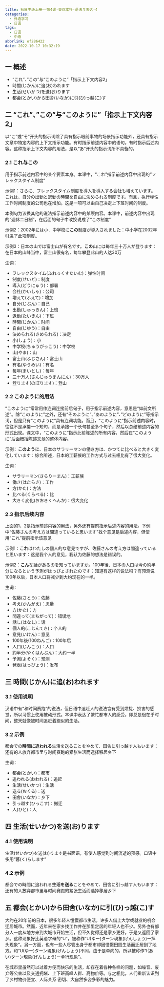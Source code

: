 ```yaml
---
title: 标日中级上册——第4课-東京本社-语法与表达-4
categories:
  - 外语学习
  - 日语
tags:
  - 日语
  - 中级
abbrlink: ef286422
date: 2022-10-17 10:32:19
---
```

## 一 概述

* “これ”、”この”与“このように”「指示上下文内容2」
* 時間(じかん)に追(お)われます
* 生活(せいかつ)を送(お)ります
* 都会(とかい)から田舎(いなか)に引(ひ)っ越(こ)す

<!--more-->

## 二 “これ”、”この”与“このように”「指示上下文内容2」

以“こ”或“そ”开头的指示词除了具有指示眼前事物的场景指示功能外，还具有指示文章中特定内容的上下文指示功能。有时指示前述内容中的语句，有时指示后述内容。这种指示上下文内容的用法，是以“あ”开头的指示词所不具备的。

### 2.1 これ与この

用于指示前述内容中的某个要素本身。本课中，“これ”指示前述内容中出现的“フレックスタイム制度”

示例1：さらに、フレックスタイム制度を導入を導入する会社も増えています。これは、自分の出勤と退勤の時間を自由に決められる制度です。而且，执行弹性工作时间制度的公司也在增加。这是一项可以由自己决定上下班时间的制度。

本例句为该换其他的说法指示前述内容中的某项内容。本课中，前述内容中出现的“週休二日制”，在后面的句子中改换说成了“この制度”

示例2：2002年には小．中学校に**この**制度が導入されました：中小学在2002年引进了此项制度。

示例3：日本の山では富士山が有名です。**この**山には毎年三十万人が登ります：在日本的山峰当中，富士山很有名，每年攀登此山的人达30万

生词：

* フレックスタイム(ふれっくすたいむ)：弹性时间
* 制度(せいど)：制度
* 導入(どうにゅう)：部署
* 会社(かいしゃ)：公司
* 増えて(ふえて)：增加
* 自分(じぶん)：自己
* 出勤(しゅっきん)：上班
* 退勤(たいきん)：下班
* 時間(じかん)：时间
* 自由(じゆう)：自由
* 決められる(きめられる)：决定
* 小(しょう)：小
* 中学校(ちゅうがっこう)：中学校
* 山(やま)：山
* 富士山(ふじさん)：富士山
* 有名(ゆうめい)：有名
* 毎年(まいとし)：毎年
* 三十万人(さんじゅうまんにん)：30万人
* 登ります(のぼります)：登山

### 2.2 このように的用法

“このように”常常用作连词连接前后句子，用于指示前述内容，意思是“如前文所述”。除“このように”之外，还有“そのように”、”あのように”、”どのように”等指示词，但是只有“このように”具有连词功能。而且，“このように”指示前述内容时，往往不是承接一个短句，而是承接一个长句甚至多个句子，然后以总结前述内容的形式出现。课文中，“このように”指示此前陈述的所有内容，然后在“このように”后面概括陈述文章的整体内容。

示例：**このように**、日本のサラリーマンの働き方は、かつてに比べると大きく変化しています：综合所述，日本的工薪族的工作方式与过去相比有了很大变化。

生词：

* サラリーマン(さらりーまん)：工薪族
* 働き(はたらき)：工作
* 方(かた)：方法
* 比べる(くらべる)：比
* 大きく変化(おおきくへんか)：很大变化

### 2.3 指示后续内容

上面的1、2是指示前述内容的用法，另外还有提前指示后述内容的用法。下例中“佐藤さんの考え方は間違っていると思います”找个意见是后述内容，但使用“これ”提前指示该意见

示例1：**これ**はわたしの個人的な意見ですが、佐藤さんの考え方は間違っていると思います：这是我个人的意见，我认为佐藤的想法是错误的。

示例2：**こん**な話があるのを知っていますか。100年後、日本の人口は今の約半分になるという予測がはっぴょされたのです：知道有这样的说法吗？有预测说100年以后，日本人口将减少到大约现在的一半。

生词：

* 佐藤(さとう)：佐藤
* 考え(かんがえ)：思量
* 方(かた)：方
* 間違って(まちがって)：错误地
* 話し(はなし)：话
* 個人的(こじんてき)：个人的
* 意見(いけん)：意见
* 100年後(100ねんご)：100年后
* 人口(じんこう)：人口
* 約半分(やくはんぶん)：大约一半
* 予測(よそく)：预测
* 発表(はっぴょう)：发布

## 三 時間(じかん)に追(お)われます

### 3.1 使用说明

汉语中有“和时间赛跑”的说法，但日语中追赶人的说法含有受到烦扰、损害的感觉，所以习惯上使用被动形式。本课中表达了繁忙都市人的感受，即总是很在乎时间，整天就像被时间追赶着跑似的生活。

### 3.2 示例

都会での**時間に追われる**生活を送ることをやめて、田舎に引っ越す人もいます：还有的人放弃都市里与时间赛跑的紧张生活而选择移居乡下

生词：

* 都会(とかい)：都市
* 追われる(おわれる)：追赶
* 生活(せいかつ)：生活
* 送る(おくる)：送
* 田舎(いなか)：乡下
* 引っ越す(ひっこす)：搬迁
* 人(ひと)：人

## 四 生活(せいかつ)を送(お)ります

### 4.1 使用说明

生活(せいかつ)を送(お)ります是书面语，有使人感觉到时间流逝的预感。口语中多用“暮(く)らします”

### 4.2 示例

都会での時間に追われる**生活を送る**ことをやめて、田舎に引っ越す人もいます：还有的人放弃都市里与时间赛跑的紧张生活而选择移居乡下

## 五 都会(とかい)から田舎(いなか)に引(ひ)っ越(こ)す

大约在20年前的日本，很多年轻人憧憬都市生活，许多人借上大学或就业的机会迁居城市。然而，近年来在家乡找工作并在那里定居的年轻人也不少。另外也有部分人一度从地方来到大城市开始生活，但不久觉得还是家乡更好，于是又返回了家乡。这种现象好比英语字母的“U”，被称作“U(ゆー)ターン現象(げんしょう)ー掉头现象”。另一方面，也有一些人尽管出身于都市却因憧憬田园生活而迁居到了地方。和“U(ゆー)ターン現象(げんしょう)不同，由于是单向的，所以被称作“I(あい)ターン現象(げんしょう)ー单行现象”。

在城市里虽然可以过着方便而快乐的生活，却存在着各种各样的问题，如噪音、废弃等公害以及交通拥堵、上下班高峰人群、高物价等。与之相比，人们重新认识到了乡村物价便宜、人际关系 密切、大自然多姿多彩的魅力。